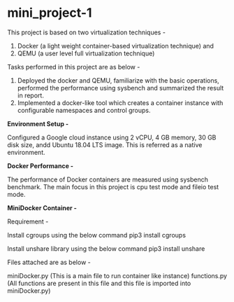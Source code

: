 # mini_project-1

This project is based on two virtualization techniques - 

1) Docker (a light weight container-based virtualization technique) and 
2) QEMU (a user level full virtualization technique)

Tasks performed in this project are as below -

1) Deployed the docker and QEMU, familiarize with the basic operations, performed the performance using sysbench and summarized the result in report.
2) Implemented a docker-like tool which creates a container instance with configurable namespaces and control groups.

**Environment Setup -**

Configured a Google cloud instance using 2 vCPU, 4 GB memory, 30 GB disk size, andd Ubuntu 18.04 LTS image. This is referred as a native environment.

**Docker Performance -**

The performance of Docker containers are measured using sysbench benchmark. The main focus in this project is cpu test mode and fileio test mode.

**MiniDocker Container -**

Requirement -

Install cgroups using the below command
pip3 install cgroups

Install unshare library using the below command
pip3 install unshare

Files attached are as below -

miniDocker.py (This is a main file to run container like instance)
functions.py (All functions are present in this file and this file is imported into miniDocker.py)





